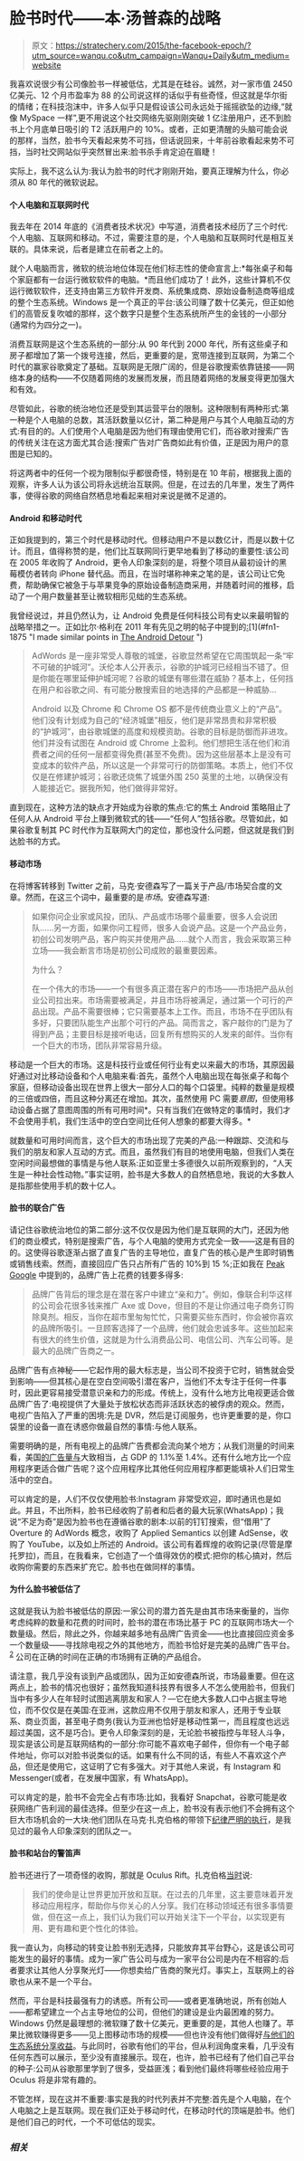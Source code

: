 # 脸书时代——本·汤普森的战略

> 原文：<https://stratechery.com/2015/the-facebook-epoch/?utm_source=wanqu.co&utm_campaign=Wanqu+Daily&utm_medium=website>

我喜欢说很少有公司像脸书一样被低估，尤其是在硅谷。诚然，对一家市值 2450 亿美元、12 个月市盈率为 88 的公司说这样的话似乎有些奇怪，但这就是华尔街的情绪；在科技泡沫中，许多人似乎只是假设该公司永远处于摇摇欲坠的边缘,“就像 MySpace 一样”,更不用说这个社交网络先驱刚刚突破 1 亿注册用户，还不到脸书上个月底单日吸引的 T2 活跃用户的 10%。或者，正如更清醒的头脑可能会说的那样，当然，脸书今天看起来势不可挡，但话说回来，十年前谷歌看起来势不可挡，当时社交网站似乎突然冒出来:脸书杀手肯定迫在眉睫！

实际上，我不这么认为:我认为脸书的时代才刚刚开始，要真正理解为什么，你必须从 80 年代的微软说起。

#### 个人电脑和互联网时代

我去年在 2014 年底的《消费者技术状况》中写道，消费者技术经历了三个时代:个人电脑、互联网和移动。不过，需要注意的是，个人电脑和互联网时代是相互关联的。具体来说，后者是建立在前者之上的。

就个人电脑而言，微软的统治地位体现在他们标志性的使命宣言上:*每张桌子和每个家庭都有一台运行微软软件的电脑。*而且他们成功了！此外，这些计算机不仅运行微软软件，还支持由第三方软件开发商、系统集成商、原始设备制造商等组成的整个生态系统。Windows 是一个真正的平台:该公司赚了数十亿美元，但正如他们的高管反复吹嘘的那样，这个数字只是整个生态系统所产生的金钱的一小部分(通常约为四分之一)。

消费互联网是这个生态系统的一部分:从 90 年代到 2000 年代，所有这些桌子和房子都增加了第一个拨号连接，然后，更重要的是，宽带连接到互联网，为第二个时代的赢家谷歌奠定了基础。互联网是无限广阔的，但是谷歌搜索依靠链接——网络本身的结构——不仅随着网络的发展而发展，而且随着网络的发展变得更加强大和有效。

尽管如此，谷歌的统治地位还是受到其运营平台的限制。这种限制有两种形式:第一种是个人电脑的总数，其活跃数量以亿计，第二种是用户与其个人电脑互动的方式:有目的的。人们使用个人电脑是因为他们有理由使用它们，而谷歌对搜索广告的传统关注在这方面尤其合适:搜索广告对广告商如此有价值，正是因为用户的意图是已知的。

将这两者中的任何一个视为限制似乎都很奇怪，特别是在 10 年前，根据我上面的观察，许多人认为该公司将永远统治互联网。但是，在过去的几年里，发生了两件事，使得谷歌的网络自然栖息地看起来相对来说是微不足道的。

#### Android 和移动时代

正如我提到的，第三个时代是移动时代。但移动用户不是以数亿计，而是以数十亿计。而且，值得称赞的是，他们比互联网同行更早地看到了移动的重要性:该公司在 2005 年收购了 Android，更令人印象深刻的是，将整个项目从最初设计的黑莓模仿者转向 iPhone 替代品。而且，在当时堪称神来之笔的是，该公司让它免费，帮助确保它被急于与苹果竞争的原始设备制造商采用，并随着时间的推移，启动了一个用户数量甚至让微软相形见绌的生态系统。

我曾经说过，并且仍然认为，让 Android 免费是任何科技公司有史以来最明智的战略举措之一。正如比尔·格利在 2011 年有先见之明的帖子中提到的[:](http://abovethecrowd.com/2011/03/24/freight-train-that-is-android/)[1](#fn1-1875 "I made similar points in <a href="https://stratechery.com/2013/the-android-detour/">The Android Detour</a> ")

> AdWords 是一座非常受人尊敬的城堡，谷歌显然希望在它周围筑起一条“牢不可破的护城河”。沃伦本人公开表示，谷歌的护城河已经相当不错了。但是你能在哪里延伸护城河呢？谷歌的城堡有哪些潜在威胁？基本上，任何挡在用户和谷歌之间、有可能分散搜索目的地选择的产品都是一种威胁…
> 
> Android 以及 Chrome 和 Chrome OS 都不是传统商业意义上的“产品”。他们没有计划成为自己的“经济城堡”相反，他们是非常昂贵和非常积极的“护城河”，由谷歌城堡的高度和规模资助。谷歌的目标是防御而非进攻。他们并没有试图在 Android 或 Chrome 上盈利。他们想把生活在他们和消费者之间的任何一层都变得免费(甚至不免费)。因为这些层基本上是没有可变成本的软件产品，所以这是一个非常可行的防御策略。本质上，他们不仅仅是在修建护城河；谷歌还烧焦了城堡外围 250 英里的土地，以确保没有人能接近它。据我所知，他们做得非常好。

直到现在，这种方法的缺点才开始成为谷歌的焦点:它的焦土 Android 策略阻止了任何人从 Android 平台上赚到微软式的钱——“任何人”包括谷歌。尽管如此，如果谷歌复制其 PC 时代作为互联网大门的定位，那也没什么问题，但这就是我们到达脸书的方式。

#### 移动市场

在将博客转移到 Twitter 之前，马克·安德森写了一篇关于产品/市场契合度的文章。然而，在这三个词中，最重要的是*市场*。安德森写道:

> 如果你问企业家或风投，团队、产品或市场哪个最重要，很多人会说团队……另一方面，如果你问工程师，很多人会说产品。这是一个产品业务，初创公司发明产品，客户购买并使用产品……就个人而言，我会采取第三种立场——我会断言市场是初创公司成败的最重要因素。
> 
> 为什么？
> 
> 在一个伟大的市场——一个有很多真正潜在客户的市场——市场把产品从创业公司拉出来。市场需要被满足，并且市场将被满足，通过第一个可行的产品出现。产品不需要很棒；它只需要基本上工作。而且，市场不在乎团队有多好，只要团队能生产出那个可行的产品。简而言之，客户敲你的门是为了得到产品；主要目标是接听电话，回复所有想购买的人发来的邮件。当你有一个巨大的市场，团队非常容易升级。

移动是一个巨大的市场。这是科技行业或任何行业有史以来最大的市场，其原因最好通过对比移动设备和个人电脑来看:首先，虽然个人电脑出现在每张桌子和每个家庭，但移动设备出现在世界上很大一部分人口的每个口袋里。纯粹的数量是规模的三倍或四倍，而且这种分离还在增加。其次，虽然使用 PC 需要*意图*，但使用移动设备占据了意图周围的所有可用时间*。只有当我们在做特定的事情时，我们才不会使用手机，我们生活中的空白空间比任何人想象的都要大得多。*

就数量和可用时间而言，这个巨大的市场出现了完美的产品:一种跟踪、交流和与我们的朋友和家人互动的方式。而且，虽然我们有目的地使用电脑，但我们人类在空闲时间最想做的事情是与他人联系:正如亚里士多德很久以前所观察到的，“人天生是一种社会性动物。”事实证明，脸书是大多数人的自然栖息地，我说的大多数人是指那些使用手机的数十亿人。

#### 脸书的联合广告

请记住谷歌统治地位的第二部分:这不仅仅是因为他们是互联网的大门，还因为他们的商业模式，特别是搜索广告，与个人电脑的使用方式完全一致——这是有目的的。这使得谷歌逐渐占据了直复广告的主导地位，直复广告的核心是产生即时销售或销售线索。然而，直接回应广告只占所有广告的 10%到 15 %;正如我在 [Peak Google](https://stratechery.com/2014/peak-google/) 中提到的，品牌广告上花费的钱要多得多:

> 品牌广告背后的理念是在潜在客户中建立“亲和力”。例如，像联合利华这样的公司会花很多钱来推广 Axe 或 Dove，但目的不是让你通过电子商务订购除臭剂。相反，当你在超市里匆匆忙忙，只需要买些东西时，你会被你喜欢的品牌所吸引。一旦顾客选择了一个品牌，他们就会忠诚多年。这些加起来有很大的终生价值，这就是为什么消费品公司、电信公司、汽车公司等。是最大的品牌广告商之一。

品牌广告有点神秘——它起作用的最大标志是，当公司不投资于它时，销售就会受到影响——但其核心是在空白空间吸引潜在客户，当他们不太专注于任何一件事时，因此更容易接受潜意识亲和力的形成。传统上，没有什么地方比电视更适合做品牌广告了:电视提供了大量处于放松状态而非活跃状态的被俘虏的观众。然而，电视广告陷入了严重的困境:先是 DVR，然后是订阅服务，也许更重要的是，你口袋里的设备一直在诱惑你做最自然的事情:与他人联系。

需要明确的是，所有电视上的品牌广告费都会流向某个地方；从我们测量的时间来看，美国[的广告量与](http://www.bloomberg.com/bw/articles/2014-03-03/advertisings-century-of-flat-line-growth)大致相当，占 GDP 的 1.1%至 1.4%。还有什么地方比一个应用程序更适合做广告呢？这个应用程序比其他任何应用程序都更能填补人们日常生活中的空白。

可以肯定的是，人们不仅仅使用脸书:Instagram 非常受欢迎，即时通讯也是如此。并且，不出所料，脸书已经收购了前者和后者的最大玩家(WhatsApp)；我说“不足为奇”是因为脸书也在遵循谷歌的剧本:以前的钉钉搜索，但“借用”了 Overture 的 AdWords 概念，收购了 Applied Semantics 以创建 AdSense，收购了 YouTube，以及如上所述的 Android。该公司有着辉煌的收购记录(尽管是摩托罗拉)，而且，在我看来，它创造了一个值得效仿的模式:把你的核心搞对，然后收购你需要的东西来扩充它。脸书也在做同样的事情。

#### 为什么脸书被低估了

这就是我认为脸书被低估的原因:一家公司的潜力首先是由其市场来衡量的，当你考虑纯粹的数量和花费的时间时，脸书的潜在市场比基于 PC 的互联网市场大一个数量级。然后，除此之外，你越来越多地有品牌广告资金——也比直接回应资金多一个数量级——寻找除电视之外的其他地方，而脸书恰好是完美的品牌广告平台。 <sup id="rf2-1875">[2](#fn2-1875 "It should be noted that to date Facebook has made most of its money from direct response advertising, especially app install ads; however, I expect the percentage of revenue from these ads to continue its steady decline as a percentage of Facebook’s revenue")</sup> 公司在正确的时间在正确的市场拥有正确的产品组合。

请注意，我几乎没有谈到产品或团队，因为正如安德森所说，市场最重要。但在这两点上，脸书的情况也很好；虽然我知道科技界有很多人不怎么使用脸书，但我们当中有多少人在年轻时试图逃离朋友和家人？—它在绝大多数人口中占据主导地位，而不仅仅是在美国:在亚洲，这款应用不仅用于朋友和家人，还用于专业联系、商业页面，甚至电子商务(我认为亚洲也恰好是移动性第一，而且程度也远远超过美国，这不是巧合)。更令人印象深刻的是，无论脸书被指控与年轻人斗争，现实是该公司是互联网结构的一部分:你可能不喜欢电子邮件，但你有一个电子邮件地址，你可以对脸书说类似的话。如果有什么不同的话，有些人不喜欢这个产品，但还是使用它，这证明了它有多强大。对于其他人来说，有 Instagram 和 Messenger(或者，在发展中国家，有 WhatsApp)。

可以肯定的是，脸书不会完全占有市场:比如，我看好 Snapchat，谷歌可能是收获网络广告利润的最佳选择。但至少在这一点上，脸书没有表示他们不会拥有这个巨大市场机会的一大块:他们团队在马克·扎克伯格的带领下[纪律严明的执行](https://stratechery.com/2015/daily-update-facebooks-earnings-naverline-disappoint/)，是我见过的最令人印象深刻的团队之一。

#### 脸书和站台的警笛声

脸书还进行了一项奇怪的收购，那就是 Oculus Rift。扎克伯格[当时](https://www.facebook.com/zuck/posts/10101319050523971)说:

> 我们的使命是让世界更加开放和互联。在过去的几年里，这主要意味着开发移动应用程序，帮助你与你关心的人分享。我们在移动领域还有很多事情要做，但在这一点上，我们认为我们可以开始关注下一个平台，以实现更有用、更有趣和更个性化的体验。

我一直认为，向移动的转变让脸书别无选择，只能放弃其平台野心，这是该公司可能发生的最好的事情。成为一家广告公司与成为一家平台公司是内在不相容的:后者要求让其他人分享聚光灯——你想卖给广告商的聚光灯。事实上，互联网上的谷歌也从来不是一个平台。

然而，平台是科技最强有力的诱惑。所有公司——或者更准确地说，所有创始人——都希望建立一个占主导地位的公司，但他们的建设是业内最困难的努力。Windows 仍然是最理想的:微软赚了数十亿美元，更重要的是，其他人也赚了。苹果比微软赚得更多——见上图移动市场的规模——但也许没有他们做得好[与他们的生态系统分享收益](https://stratechery.com/2015/from-products-to-platforms/)。与此同时，谷歌有他们的平台，但从利润角度来看，几乎没有任何东西可以展示，至少没有直接展示。现在，也许，脸书已经有了他们自己平台的种子:公司从谷歌那里学到了很多，受益匪浅；看到他们最终将哪些经验应用于 Oculus 将是非常有趣的。

不管怎样，现在这并不重要:事实是我的时代列表并不完整:首先是个人电脑，在个人电脑之上是互联网。现在我们正处于移动时代，在移动时代的顶端是脸书。他们是他们自己的时代，一个不可低估的现实。

### *相关*